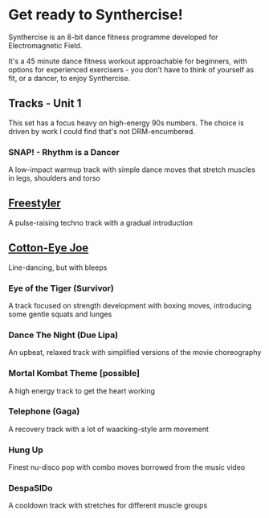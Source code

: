 # Get ready to Synthercise!

Synthercise is an 8-bit dance fitness programme developed for Electromagnetic Field.

It's a 45 minute dance fitness workout approachable for beginners, with options for experienced exercisers - you don't have to think of yourself as fit, or a dancer, to enjoy Synthercise. 

## Tracks - Unit 1

This set has a focus heavy on high-energy 90s numbers. The choice is driven by work I could find that's not DRM-encumbered.

### SNAP! - Rhythm is a Dancer 

A low-impact warmup track with simple dance moves that stretch muscles in legs, shoulders and torso

## [Freestyler](Choreography/Freestyler.md)

A pulse-raising techno track with a gradual introduction

## [Cotton-Eye Joe](Choreography/Cotton_Eye_Joe.md)

Line-dancing, but with bleeps

### Eye of the Tiger (Survivor)

A track focused on strength development with boxing moves, introducing some gentle squats and lunges

### Dance The Night (Due Lipa)

An upbeat, relaxed track with simplified versions of the movie choreography

### Mortal Kombat Theme [possible]

A high energy track to get the heart working

### Telephone (Gaga)

A recovery track with a lot of waacking-style arm movement

### Hung Up 

Finest nu-disco pop with combo moves borrowed from the music video

### DespaSIDo

A cooldown track with stretches for different muscle groups 



